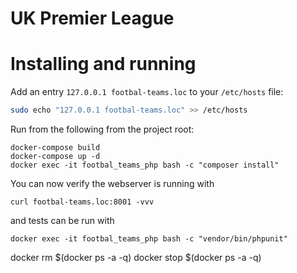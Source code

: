 # UK Premier League

# Installing and running

Add an entry `127.0.0.1 footbal-teams.loc` to your `/etc/hosts` file:
```sh
sudo echo "127.0.0.1 footbal-teams.loc" >> /etc/hosts
```
Run from the following from the project root:
```
docker-compose build
docker-compose up -d
docker exec -it footbal_teams_php bash -c "composer install"
```

You can now verify the webserver is running with
```
curl footbal-teams.loc:8001 -vvv
```
and tests can be run with 
```
docker exec -it footbal_teams_php bash -c "vendor/bin/phpunit"
```

docker rm $(docker ps -a -q)
docker stop $(docker ps -a -q)
